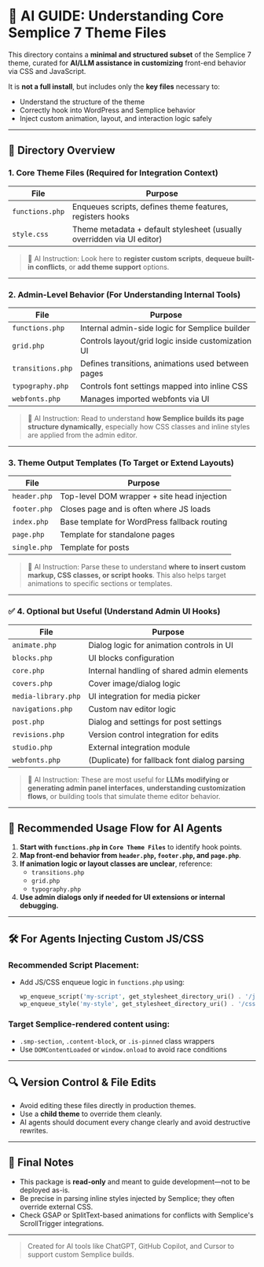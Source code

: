 # 🧠 AI GUIDE: Understanding Core Semplice 7 Theme Files

This directory contains a **minimal and structured subset** of the Semplice 7 theme, curated for **AI/LLM assistance in customizing** front-end behavior via CSS and JavaScript.

It is **not a full install**, but includes only the **key files** necessary to:
- Understand the structure of the theme
- Correctly hook into WordPress and Semplice behavior
- Inject custom animation, layout, and interaction logic safely

---

## 📁 Directory Overview

### 1. Core Theme Files (Required for Integration Context)

| File                        | Purpose                                                                 |
|-----------------------------|-------------------------------------------------------------------------|
| `functions.php`             | Enqueues scripts, defines theme features, registers hooks              |
| `style.css`                 | Theme metadata + default stylesheet (usually overridden via UI editor) |

> 🧠 AI Instruction: Look here to **register custom scripts**, **dequeue built-in conflicts**, or **add theme support** options.

---

### 2. Admin-Level Behavior (For Understanding Internal Tools)

| File              | Purpose                                              |
|-------------------|------------------------------------------------------|
| `functions.php`   | Internal admin-side logic for Semplice builder       |
| `grid.php`        | Controls layout/grid logic inside customization UI   |
| `transitions.php` | Defines transitions, animations used between pages   |
| `typography.php`  | Controls font settings mapped into inline CSS        |
| `webfonts.php`    | Manages imported webfonts via UI                     |

> 🧠 AI Instruction: Read to understand **how Semplice builds its page structure dynamically**, especially how CSS classes and inline styles are applied from the admin editor.

---

### 3. Theme Output Templates (To Target or Extend Layouts)

| File         | Purpose                                       |
|--------------|-----------------------------------------------|
| `header.php` | Top-level DOM wrapper + site head injection   |
| `footer.php` | Closes page and is often where JS loads       |
| `index.php`  | Base template for WordPress fallback routing  |
| `page.php`   | Template for standalone pages                 |
| `single.php` | Template for posts                            |

> 🧠 AI Instruction: Parse these to understand **where to insert custom markup, CSS classes, or script hooks**. This also helps target animations to specific sections or templates.

---

### ✅ 4. Optional but Useful (Understand Admin UI Hooks)

| File              | Purpose                                                 |
|-------------------|---------------------------------------------------------|
| `animate.php`     | Dialog logic for animation controls in UI               |
| `blocks.php`      | UI blocks configuration                                 |
| `core.php`        | Internal handling of shared admin elements              |
| `covers.php`      | Cover image/dialog logic                                |
| `media-library.php` | UI integration for media picker                      |
| `navigations.php` | Custom nav editor logic                                 |
| `post.php`        | Dialog and settings for post settings                   |
| `revisions.php`   | Version control integration for edits                   |
| `studio.php`      | External integration module                             |
| `webfonts.php`    | (Duplicate) for fallback font dialog parsing            |

> 🧠 AI Instruction: These are most useful for **LLMs modifying or generating admin panel interfaces**, **understanding customization flows**, or building tools that simulate theme editor behavior.

---

## 🧩 Recommended Usage Flow for AI Agents

1. **Start with `functions.php` in `Core Theme Files`** to identify hook points.
2. **Map front-end behavior from `header.php`, `footer.php`, and `page.php`**.
3. **If animation logic or layout classes are unclear**, reference:
   - `transitions.php`
   - `grid.php`
   - `typography.php`
4. **Use admin dialogs only if needed for UI extensions or internal debugging.**

---

## 🛠️ For Agents Injecting Custom JS/CSS

### Recommended Script Placement:
- Add JS/CSS enqueue logic in `functions.php` using:
  ```php
  wp_enqueue_script('my-script', get_stylesheet_directory_uri() . '/js/custom.js', array('jquery'), null, true);
  wp_enqueue_style('my-style', get_stylesheet_directory_uri() . '/css/custom.css');
  ```

### Target Semplice-rendered content using:
- `.smp-section`, `.content-block`, or `.is-pinned` class wrappers
- Use `DOMContentLoaded` or `window.onload` to avoid race conditions

---

## 🔍 Version Control & File Edits

- Avoid editing these files directly in production themes.
- Use a **child theme** to override them cleanly.
- AI agents should document every change clearly and avoid destructive rewrites.

---

## 📎 Final Notes

- This package is **read-only** and meant to guide development—not to be deployed as-is.
- Be precise in parsing inline styles injected by Semplice; they often override external CSS.
- Check GSAP or SplitText-based animations for conflicts with Semplice's ScrollTrigger integrations.

---

> Created for AI tools like ChatGPT, GitHub Copilot, and Cursor to support custom Semplice builds.